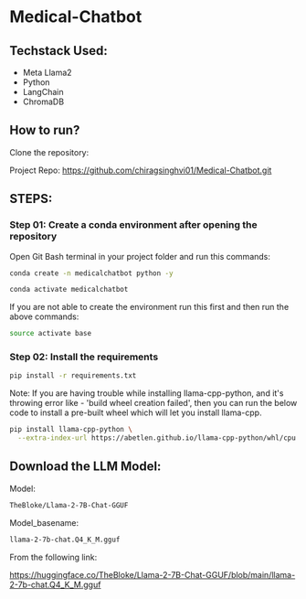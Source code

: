 # Medical-Chatbot

## Techstack Used:

- Meta Llama2
- Python
- LangChain
- ChromaDB

## How to run?

Clone the repository:

Project Repo: https://github.com/chiragsinghvi01/Medical-Chatbot.git

## STEPS: 

### Step 01: Create a conda environment after opening the repository

Open Git Bash terminal in your project folder and run this commands:

```bash
conda create -n medicalchatbot python -y
```

```bash
conda activate medicalchatbot
```

If you are not able to create the environment run this first and then run the above commands:

```bash
source activate base
```
### Step 02: Install the requirements

```bash
pip install -r requirements.txt
```
Note: If you are having trouble while installing llama-cpp-python, and it's throwing error like - 'build wheel creation failed', then you can run the below code to install a pre-built wheel which will let you install llama-cpp.

```bash
pip install llama-cpp-python \
  --extra-index-url https://abetlen.github.io/llama-cpp-python/whl/cpu
```

## Download the LLM Model:

Model:
```bash
TheBloke/Llama-2-7B-Chat-GGUF
```

Model_basename:

```bash
llama-2-7b-chat.Q4_K_M.gguf
```

From the following link:

https://huggingface.co/TheBloke/Llama-2-7B-Chat-GGUF/blob/main/llama-2-7b-chat.Q4_K_M.gguf
